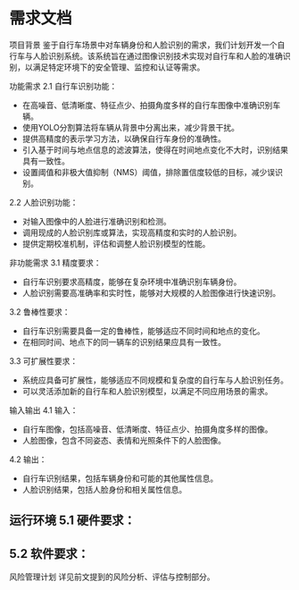 # 需求文档

项目背景
鉴于自行车场景中对车辆身份和人脸识别的需求，我们计划开发一个自行车与人脸识别系统。该系统旨在通过图像识别技术实现对自行车和人脸的准确识别，以满足特定环境下的安全管理、监控和认证等需求。

功能需求
2.1 自行车识别功能：
- 在高噪音、低清晰度、特征点少、拍摄角度多样的自行车图像中准确识别车辆。
- 使用YOLO分割算法将车辆从背景中分离出来，减少背景干扰。
- 提供高精度的表示学习方法，以确保自行车身份的准确性。
- 引入基于时间与地点信息的滤波算法，使得在时间地点变化不大时，识别结果具有一致性。
- 设置阈值和非极大值抑制（NMS）阈值，排除置信度较低的目标，减少误识别。

2.2 人脸识别功能：
- 对输入图像中的人脸进行准确识别和检测。
- 调用现成的人脸识别库或算法，实现高精度和实时的人脸识别。
- 提供定期校准机制，评估和调整人脸识别模型的性能。

非功能需求
3.1 精度要求：
- 自行车识别要求高精度，能够在复杂环境中准确识别车辆身份。
- 人脸识别需要高准确率和实时性，能够对大规模的人脸图像进行快速识别。

3.2 鲁棒性要求：
- 自行车识别需要具备一定的鲁棒性，能够适应不同时间和地点的变化。
- 在相同时间、地点下的同一辆车的识别结果应具有一致性。

3.3 可扩展性要求：
- 系统应具备可扩展性，能够适应不同规模和复杂度的自行车与人脸识别任务。
- 可以灵活添加新的自行车和人脸识别模型，以满足不同应用场景的需求。

输入输出
4.1 输入：
- 自行车图像，包括高噪音、低清晰度、特征点少、拍摄角度多样的图像。
- 人脸图像，包含不同姿态、表情和光照条件下的人脸图像。

4.2 输出：
- 自行车识别结果，包括车辆身份和可能的其他属性信息。
- 人脸识别结果，包括人脸身份和相关属性信息。

运行环境
5.1 硬件要求：
- 

5.2 软件要求：
- 


风险管理计划
详见前文提到的风险分析、评估与控制部分。





